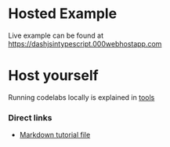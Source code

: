 # Hosted Example

Live example can be found at <https://dashjsintypescript.000webhostapp.com>

# Host yourself
Running codelabs locally is explained in [tools](tools)

### Direct links
* [Markdown tutorial file](tools/site/codelabs/)
